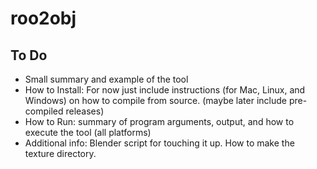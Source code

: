 # roo2obj
## To Do
- Small summary and example of the tool
- How to Install: For now just include instructions (for Mac, Linux, and Windows) on how to compile from source. (maybe later include pre-compiled releases)
- How to Run: summary of program arguments, output, and how to execute the tool (all platforms)
- Additional info: Blender script for touching it up. How to make the texture directory.